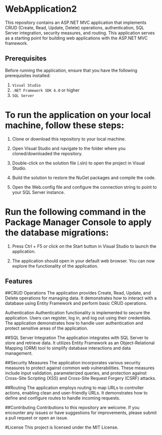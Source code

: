 # WebApplication2

This repository contains an ASP.NET MVC application that implements CRUD (Create, Read, Update, Delete) operations, authentication, SQL Server integration, security measures, and routing. This application serves as a starting point for building web applications with the ASP.NET MVC framework.

## Prerequisites
Before running the application, ensure that you have the following prerequisites installed:

1. `Visual Studio` 
1. `.NET Framework SDK 6.0` or higher
1. `SQL Server`

# To run the application on your local machine, follow these steps:

1. Clone or download this repository to your local machine.

1. Open Visual Studio and navigate to the folder where you cloned/downloaded the repository.

1. Double-click on the solution file (.sln) to open the project in Visual Studio.

1. Build the solution to restore the NuGet packages and compile the code.

1. Open the Web.config file and configure the connection string to point to your SQL Server instance.

# Run the following command in the Package Manager Console to apply the database migrations:

1. Press Ctrl + F5 or click on the Start button in Visual Studio to launch the application.

1. The application should open in your default web browser. You can now explore the functionality of the application.

## Features

##CRUD Operations
The application provides Create, Read, Update, and Delete operations for managing data. It demonstrates how to interact with a database using Entity Framework and perform basic CRUD operations.

Authentication
Authentication functionality is implemented to secure the application. Users can register, log in, and log out using their credentials. The application demonstrates how to handle user authentication and protect sensitive areas of the application.

##SQL Server Integration
The application integrates with SQL Server to store and retrieve data. It utilizes Entity Framework as an Object-Relational Mapping (ORM) tool to simplify database interactions and data management.

##Security Measures
The application incorporates various security measures to protect against common web vulnerabilities. These measures include input validation, parameterized queries, and protection against Cross-Site Scripting (XSS) and Cross-Site Request Forgery (CSRF) attacks.

##Routing
The application employs routing to map URLs to controller actions, enabling clean and user-friendly URLs. It demonstrates how to define and configure routes to handle incoming requests.

##Contributing
Contributions to this repository are welcome. If you encounter any issues or have suggestions for improvements, please submit a pull request or open an issue.

#License
This project is licensed under the MIT License.
